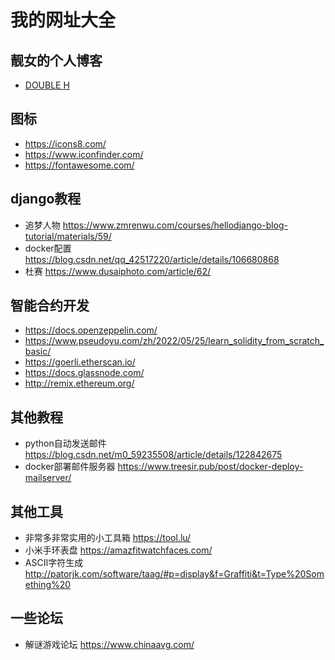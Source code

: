 # 我的网址大全
## 靓女的个人博客
- [DOUBLE H](http://hh.daocat.digital/)


## 图标
- https://icons8.com/
- https://www.iconfinder.com/
- https://fontawesome.com/


## django教程
- 追梦人物 https://www.zmrenwu.com/courses/hellodjango-blog-tutorial/materials/59/
- docker配置 https://blog.csdn.net/qq_42517220/article/details/106680868
- 杜赛 https://www.dusaiphoto.com/article/62/


## 智能合约开发
- https://docs.openzeppelin.com/
- https://www.pseudoyu.com/zh/2022/05/25/learn_solidity_from_scratch_basic/
- https://goerli.etherscan.io/
- https://docs.glassnode.com/
- http://remix.ethereum.org/


## 其他教程
- python自动发送邮件 https://blog.csdn.net/m0_59235508/article/details/122842675 
- docker部署邮件服务器 https://www.treesir.pub/post/docker-deploy-mailserver/
  

## 其他工具
- 非常多非常实用的小工具箱 https://tool.lu/
- 小米手环表盘 https://amazfitwatchfaces.com/
- ASCII字符生成 http://patorjk.com/software/taag/#p=display&f=Graffiti&t=Type%20Something%20

## 一些论坛
- 解谜游戏论坛 https://www.chinaavg.com/
